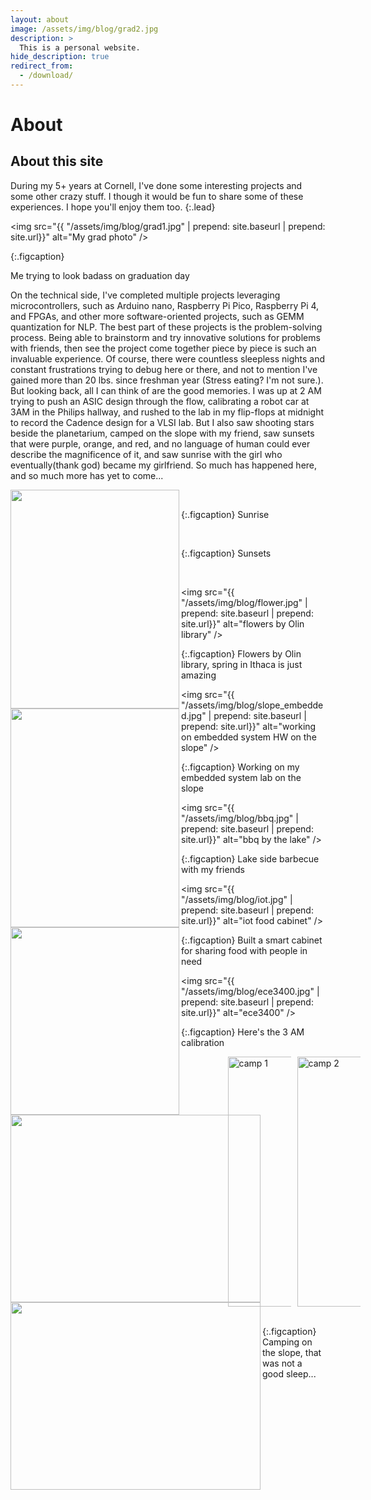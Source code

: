 ```yaml
---
layout: about
image: /assets/img/blog/grad2.jpg
description: >
  This is a personal website.
hide_description: true
redirect_from:
  - /download/
---
```


# About

<!--author-->

## About this site

During my 5+ years at Cornell, I've done some interesting projects and some other crazy stuff. I though it would be fun to share some of these experiences. 
I hope you'll enjoy them too.
{:.lead}



<img src="{{ "/assets/img/blog/grad1.jpg" | prepend: site.baseurl | prepend: site.url}}" alt="My grad photo" />


{:.figcaption}

Me trying to look badass on graduation day

<!-- > ECEs can do everything, so I will include other fun stuff in this website other than projects 
{:.lead} -->

On the technical side, I've completed multiple projects leveraging microcontrollers, such as Arduino nano, Raspberry Pi Pico, Raspberry Pi 4, and FPGAs, and other more software-oriented projects, such as GEMM quantization for NLP. The best part of these projects is the problem-solving process. Being able to brainstorm and try innovative solutions for problems with friends, then see the project come together piece by piece is such an invaluable experience. Of course, there were countless sleepless nights and constant frustrations trying to debug here or there, and not to mention I've gained more than 20 lbs. since freshman year (Stress eating? I'm not sure.). But looking back, all I can think of are the good memories. I was up at 2 AM trying to push an ASIC design through the flow, calibrating a robot car at 3AM in the Philips hallway, and rushed to the lab in my flip-flops at midnight to record the Cadence design for a VLSI lab. But I also saw shooting stars beside the planetarium, camped on the slope with my friend, saw sunsets that were purple, orange, and red, and no language of human could ever describe the magnificence of it, and saw sunrise with the girl who eventually(thank god) became my girlfriend. So much has happened here, and so much more has yet to come...

<div>
<img align="left" src="{{ "/assets/img/blog/sunrise.jpg" | prepend: site.baseurl | prepend: site.url}}" width="270" height="350"><img align="left" src="{{ "/assets/img/blog/sunrise2.jpg" | prepend: site.baseurl | prepend: site.url}}" width="270" height="350"><img align="left" src="{{ "/assets/img/blog/sunrise3.jpg" | prepend: site.baseurl | prepend: site.url}}" width="270" height="300"/>
</div> 

<br>

<!-- <div>
<img align="left" src="/assets/img/blog/sunrise.jpg" width="250" height="300"><img align="left" src="/assets/img/blog/sunrise2.jpg" width="250" height="300"><img align="left" src="/assets/img/blog/sunrise3.jpg" width="250" height="300">
</div>  -->

{:.figcaption}
Sunrise 

<br>

<div>
<img align="left" src="{{ "/assets/img/blog/sunset1.jpg" | prepend: site.baseurl | prepend: site.url}}" width="400" height="300"><img align="left" src="{{ "/assets/img/blog/sunset2.jpg" | prepend: site.baseurl | prepend: site.url}}" width="400" height="300"/>
</div> 

{:.figcaption}
Sunsets 


<br>

<img src="{{ "/assets/img/blog/flower.jpg" | prepend: site.baseurl | prepend: site.url}}" alt="flowers by Olin library" />

{:.figcaption}
Flowers by Olin library, spring in Ithaca is just amazing


<img src="{{ "/assets/img/blog/slope_embedded.jpg" | prepend: site.baseurl | prepend: site.url}}" alt="working on embedded system HW on the slope" />

{:.figcaption}
Working on my embedded system lab on the slope

<img src="{{ "/assets/img/blog/bbq.jpg" | prepend: site.baseurl | prepend: site.url}}" alt="bbq by the lake" />

{:.figcaption}
Lake side barbecue with my friends

<img src="{{ "/assets/img/blog/iot.jpg" | prepend: site.baseurl | prepend: site.url}}" alt="iot food cabinet" />

{:.figcaption}
Built a smart cabinet for sharing food with people in need 

<img src="{{ "/assets/img/blog/ece3400.jpg" | prepend: site.baseurl | prepend: site.url}}" alt="ece3400" />

{:.figcaption}
Here's the 3 AM calibration 

<div style="display: flex; justify-content: center; align-items: center; gap: 10px;">
  <img src="{{ "/assets/img/blog/camp.jpg" | prepend: site.baseurl | prepend: site.url}}" alt="camp 1" style="height: 400px; width: 300;">
  <img src="{{ "/assets/img/blog/camp2.jpg" | prepend: site.baseurl | prepend: site.url}}" alt="camp 2" style="height: 400px; width: 300;">
</div>

<br>

{:.figcaption}
Camping on the slope, that was not a good sleep... 
<!-- <p style="text-align: center;">Camping on the slope, that was not a good sleep...</p> -->


<!-- <div>
<img align="left" src="{{ "/assets/img/blog/camp.jpg" | prepend: site.baseurl | prepend: site.url}}" width="300" height="300"><img align="right" src="{{ "/assets/img/blog/camp2.jpg" | prepend: site.baseurl | prepend: site.url}}" width="300" height="300"/>
</div> 

<br>

{:.figcaption}
Camping on the slope, that was not a good sleep... -->

<br>
<br>



<!-- ## Download

{% include table.md %} -->


<!-- ## A Free Blogging Theme
**Hydejack** started out as a free blogging theme for Jekyll — and continues to be so.

<!--posts-->


<!-- ## An Impressive Portfolio
A portfolio that's guaranteed to be impressive — no matter what you put into it.

projects --> 


<!-- ## My Resume
This is my [resume](assets/img/blog/Resume_lightmatter.pdf), feel free to reach out if you're interested!
<!-- or [PDF](assets/Resume.pdf). -->

<!-- [![Resume PDF](assets/img/blog/resume_pic.png)] --> 

<!-- [![Resume PDF](assets/img/blog/resume_pic.png){:.lead width="884" height="632" loading="lazy"}][PDF](assets/img/blog/Resume_lightmatter.pdf) -->

<!-- Front and center page of a print resume generated by Hydejack.
{:.figcaption} -->


<!-- ## Just Markdown
Write all content with Markdown. __Hydejack__ gives you [additional CSS classes](docs/writing.md) to stylize your content, without losing compatibility with other Jekyll themes.


## Just Markup
**Hydejack** boasts a plethora of modern JavaScript, but make no mistake: It's still a _plain old web page_ at its core. It works without JavaScript and you can even view it in a text-based browser like `w3m`:

![w3m Screenshot](assets/img/blog/w3m.png){:.tail width="1920" height="1260" loading="lazy"}

The Hydejack blog, as seen by the text browser `w3m`.
{:.figcaption}


## Syntax Highlighting
**Hydejack** features syntax highlighting, powered by [Rouge].

```html
<!-- file: `_includes/my-body.html` -->
<!-- <script type="module">
  document.querySelector("hy-push-state").addEventListener("hy-push-state-load", () => {
    const supportsCodeHighlights = false; // TBD!!
  });
</script>
```

Code blocks can have a filename and a caption.
{:.figcaption}


## Beautiful Math
They say math is beautiful — and with **Hydejack**'s [math support][math] it's guaranteed to also look beautiful:

$$
\begin{aligned}
  \phi(x,y) &= \phi \left(\sum_{i=1}^n x_ie_i, \sum_{j=1}^n y_je_j \right) \\[2em]
            &= \sum_{i=1}^n \sum_{j=1}^n x_i y_j \phi(e_i, e_j)            \\[2em]
            &= (x_1, \ldots, x_n)
               \left(\begin{array}{ccc}
                 \phi(e_1, e_1)  & \cdots & \phi(e_1, e_n) \\
                 \vdots          & \ddots & \vdots         \\
                 \phi(e_n, e_1)  & \cdots & \phi(e_n, e_n)
               \end{array}\right)
               \left(\begin{array}{c}
                 y_1    \\
                 \vdots \\
                 y_n
               \end{array}\right)
\end{aligned}
$$

Hydejack uses KaTeX to efficiently render math.
{:.figcaption}


## Build an Audience
The PRO version has built-in support for customizable [Tinyletter] newsletter subscription boxes.

If you are using a different service like MailChimp, you can build a custom newsletter subscription box using [Custom Forms][forms].


## Features

{% include features.md %}


## Comparison

{% include table.md %}


## Get It Now

Use the the form below to purchase Hydejack PRO:

<div class="gumroad-product-embed" data-gumroad-product-id="nuOluY"><a href="https://gumroad.com/l/nuOluY">Loading…</a></div>


[blog]: /
[portfolio]: https://hydejack.com/examples/
[resume]: https://hydejack.com/resume/
[download]: https://hydejack.com/download/
[welcome]: https://hydejack.com/
[forms]: https://hydejack.com/forms-by-example/

[features]: #features
[news]: #build-an-audience
[syntax]: syntax-highlighting
[latex]: #beautiful-math
[dark]: https://hydejack.com/blog/hydejack/2018-09-01-introducing-dark-mode/
[search]: https://hydejack.com/#_search-input
[grid]: https://hydejack.com/blog/hydejack/

[lic]: LICENSE.md
[pro]: licenses/PRO.md
[docs]: docs/README.md
[ofln]: docs/advanced.md#enabling-offline-support
[math]: docs/writing.md#adding-math

[kit]: https://github.com/hydecorp/hydejack-starter-kit/releases
[src]: https://github.com/hydecorp/hydejack
[gem]: https://rubygems.org/gems/jekyll-theme-hydejack
[buy]: https://gum.co/nuOluY

[gpss]: https://developers.google.com/speed/pagespeed/insights/?url=https%3A%2F%2Fhydejack.com%2Fdocs%2F
[rouge]: http://rouge.jneen.net
[katex]: https://khan.github.io/KaTeX/
[mathjax]: https://www.mathjax.org/
[tinyletter]: https://tinyletter.com/ --> 
